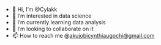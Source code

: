 - 👋 Hi, I’m @Cylakk
- 👀 I’m interested in data science
- 🌱 I’m currently learning data analysis
- 💞️ I’m looking to collaborate on it
- 📫 How to reach me @akujobicynthiaugochi@gmail.com


<!---
Cylakk/Cylakk is a ✨ special ✨ repository because its `README.md` (this file) appears on your GitHub profile.
You can click the Preview link to take a look at your changes.
--->
